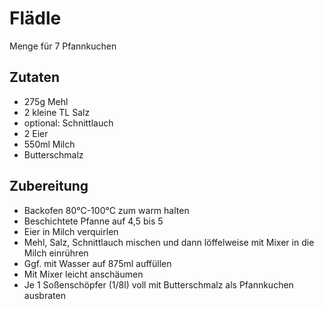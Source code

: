 # Flädle 
Menge für 7 Pfannkuchen

## Zutaten
* 275g Mehl
* 2 kleine TL Salz
* optional: Schnittlauch
* 2 Eier
* 550ml Milch
* Butterschmalz

## Zubereitung
* Backofen 80°C-100°C zum warm halten
* Beschichtete Pfanne auf 4,5 bis 5
* Eier in Milch verquirlen
* Mehl, Salz, Schnittlauch mischen und dann löffelweise mit Mixer in die Milch einrühren
* Ggf. mit Wasser auf 875ml auffüllen
* Mit Mixer leicht anschäumen
* Je 1 Soßenschöpfer (1/8l) voll mit Butterschmalz als Pfannkuchen ausbraten
